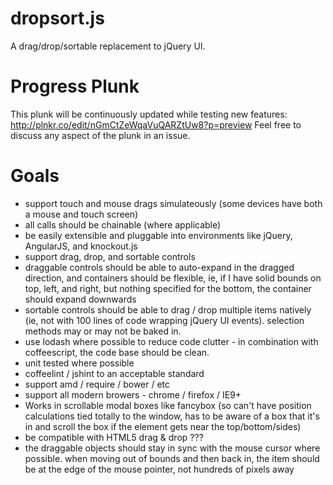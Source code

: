 dropsort.js
===========
A drag/drop/sortable replacement to jQuery UI.

Progress Plunk
==============
This plunk will be continuously updated while testing new features: http://plnkr.co/edit/nGmCtZeWqaVuQARZtUw8?p=preview
Feel free to discuss any aspect of the plunk in an issue.

Goals
=====
* support touch and mouse drags simulateously (some devices have both a mouse and touch screen)
* all calls should be chainable (where applicable)
* be easily extensible and pluggable into environments like jQuery, AngularJS, and knockout.js
* support drag, drop, and sortable controls
* draggable controls should be able to auto-expand in the dragged direction, and containers should be flexible, ie, if I have solid bounds on top, left, and right, but nothing specified for the bottom, the container should expand downwards
* sortable controls should be able to drag / drop multiple items natively (ie, not with 100 lines of code wrapping jQuery UI events). selection methods may or may not be baked in.
* use lodash where possible to reduce code clutter - in combination with coffeescript, the code base should be clean.
* unit tested where possible
* coffeelint / jshint to an acceptable standard
* support amd / require / bower / etc
* support all modern browers - chrome / firefox / IE9+
* Works in scrollable modal boxes like fancybox (so can't have position calculations tied totally to the window, has to be aware of a box that it's in and scroll the box if the element gets near the top/bottom/sides)
* be compatible with HTML5 drag & drop ???
* the draggable objects should stay in sync with the mouse cursor where possible. when moving out of bounds and then back in, the item should be at the edge of the mouse pointer, not hundreds of pixels away
